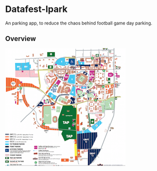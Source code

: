 # Datafest-Ipark

An parking app, to reduce the chaos behind football game day parking.

## Overview
![image](app/assets/images/gameday.png)
